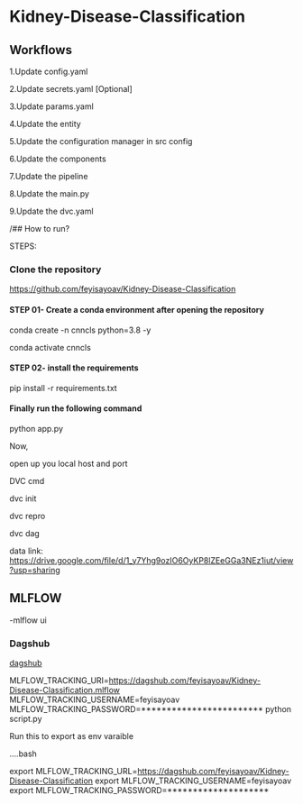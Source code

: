 # Kidney-Disease-Classification

## Workflows

1.Update config.yaml

2.Update secrets.yaml [Optional]

3.Update params.yaml

4.Update the entity

5.Update the configuration manager in src config

6.Update the components

7.Update the pipeline

8.Update the main.py

9.Update the dvc.yaml

/## How to run?

STEPS:
### Clone the repository

https://github.com/feyisayoav/Kidney-Disease-Classification
#### STEP 01- Create a conda environment after opening the repository

conda create -n cnncls python=3.8 -y

conda activate cnncls
#### STEP 02- install the requirements

pip install -r requirements.txt
#### Finally run the following command

python app.py

Now,

open up you local host and port

DVC cmd

dvc init

dvc repro

dvc dag

data link: https://drive.google.com/file/d/1_y7Yhg9ozIO6OyKP8lZEeGGa3NEz1iut/view?usp=sharing

## MLFLOW
-mlflow ui


### Dagshub
[dagshub](https://dagshub.com/)

MLFLOW_TRACKING_URI=https://dagshub.com/feyisayoav/Kidney-Disease-Classification.mlflow \
MLFLOW_TRACKING_USERNAME=feyisayoav \
MLFLOW_TRACKING_PASSWORD=************************
python script.py

Run this to export as env varaible

....bash

export MLFLOW_TRACKING_URL=https://dagshub.com/feyisayoav/Kidney-Disease-Classification
export MLFLOW_TRACKING_USERNAME=feyisayoav
export MLFLOW_TRACKING_PASSWORD=********************